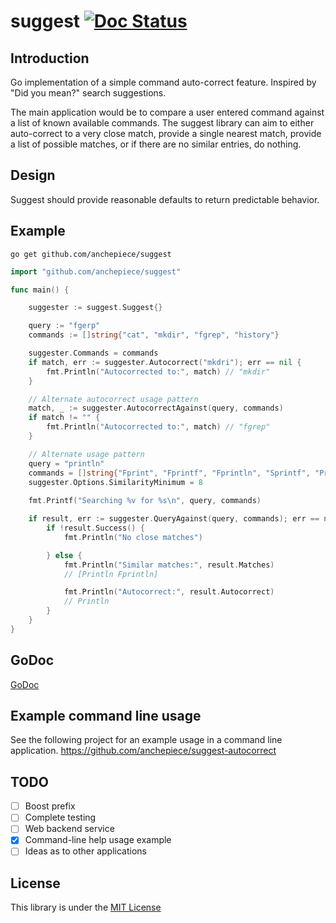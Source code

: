 # suggest [![Doc Status](https://godoc.org/github.com/anchepiece/suggest?status.png)](https://godoc.org/github.com/anchepiece/suggest)

## Introduction

Go implementation of a simple command auto-correct  feature. Inspired by "Did you mean?" search suggestions.

The main application would be to compare a user entered command against a list of known
available commands. The suggest library can aim to either auto-correct to a very close match, 
provide a single nearest match, provide a list of possible matches, or if there are no 
similar entries, do nothing.


## Design

Suggest should provide reasonable defaults to return predictable behavior.


## Example

	go get github.com/anchepiece/suggest

```go
import "github.com/anchepiece/suggest"

func main() {

	suggester := suggest.Suggest{}

	query := "fgerp"
	commands := []string{"cat", "mkdir", "fgrep", "history"}

	suggester.Commands = commands
	if match, err := suggester.Autocorrect("mkdri"); err == nil {
		fmt.Println("Autocorrected to:", match) // "mkdir"
	}

	// Alternate autocorrect usage pattern
	match, _ := suggester.AutocorrectAgainst(query, commands)
	if match != "" {
		fmt.Println("Autocorrected to:", match) // "fgrep"
	}

	// Alternate usage pattern
	query = "println"
	commands = []string{"Fprint", "Fprintf", "Fprintln", "Sprintf", "Print", "Printf", "Println"}
	suggester.Options.SimilarityMinimum = 8
	
	fmt.Printf("Searching %v for %s\n", query, commands)

	if result, err := suggester.QueryAgainst(query, commands); err == nil {
		if !result.Success() {
			fmt.Println("No close matches")

		} else {
			fmt.Println("Similar matches:", result.Matches) 
			// [Println Fprintln]

			fmt.Println("Autocorrect:", result.Autocorrect) 
			// Println
		}
	}
}
```

## GoDoc

[GoDoc](https://godoc.org/github.com/anchepiece/suggest)

## Example command line usage
See the following project for an example usage in a command line application.
https://github.com/anchepiece/suggest-autocorrect

## TODO
- [ ] Boost prefix
- [ ] Complete testing 
- [ ] Web backend service
- [X] Command-line help usage example 
- [ ] Ideas as to other applications

## License

This library is under the [MIT License](http://opensource.org/licenses/MIT)

